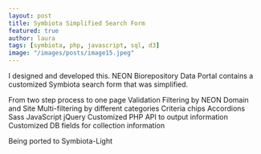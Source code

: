 ```yaml
---
layout: post
title: Symbiota Simplified Search Form
featured: true
author: laura
tags: [symbiota, php, javascript, sql, d3]
image: "/images/posts/image15.jpeg"
---
```

I designed and developed this.
NEON Biorepository Data Portal contains a customized Symbiota search form that was simplified.

From two step process to one page
Validation
Filtering by NEON Domain and Site
Multi-filtering by different categories
Criteria chips
Accordions
Sass
JavaScript
jQuery
Customized PHP API to output information
Customized DB fields for collection information

Being ported to Symbiota-Light
